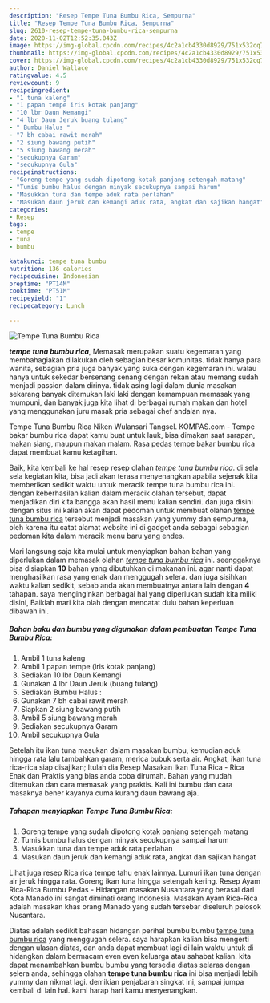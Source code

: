 ```yaml
---
description: "Resep Tempe Tuna Bumbu Rica, Sempurna"
title: "Resep Tempe Tuna Bumbu Rica, Sempurna"
slug: 2610-resep-tempe-tuna-bumbu-rica-sempurna
date: 2020-11-02T12:52:35.043Z
image: https://img-global.cpcdn.com/recipes/4c2a1cb4330d8929/751x532cq70/tempe-tuna-bumbu-rica-foto-resep-utama.jpg
thumbnail: https://img-global.cpcdn.com/recipes/4c2a1cb4330d8929/751x532cq70/tempe-tuna-bumbu-rica-foto-resep-utama.jpg
cover: https://img-global.cpcdn.com/recipes/4c2a1cb4330d8929/751x532cq70/tempe-tuna-bumbu-rica-foto-resep-utama.jpg
author: Daniel Wallace
ratingvalue: 4.5
reviewcount: 9
recipeingredient:
- "1 tuna kaleng"
- "1 papan tempe iris kotak panjang"
- "10 lbr Daun Kemangi"
- "4 lbr Daun Jeruk buang tulang"
- " Bumbu Halus "
- "7 bh cabai rawit merah"
- "2 siung bawang putih"
- "5 siung bawang merah"
- "secukupnya Garam"
- "secukupnya Gula"
recipeinstructions:
- "Goreng tempe yang sudah dipotong kotak panjang setengah matang"
- "Tumis bumbu halus dengan minyak secukupnya sampai harum"
- "Masukkan tuna dan tempe aduk rata perlahan"
- "Masukan daun jeruk dan kemangi aduk rata, angkat dan sajikan hangat"
categories:
- Resep
tags:
- tempe
- tuna
- bumbu

katakunci: tempe tuna bumbu 
nutrition: 136 calories
recipecuisine: Indonesian
preptime: "PT14M"
cooktime: "PT51M"
recipeyield: "1"
recipecategory: Lunch

---
```



![Tempe Tuna Bumbu Rica](https://img-global.cpcdn.com/recipes/4c2a1cb4330d8929/751x532cq70/tempe-tuna-bumbu-rica-foto-resep-utama.jpg)

<b><i>tempe tuna bumbu rica</i></b>, Memasak merupakan suatu kegemaran yang membahagiakan dilakukan oleh sebagian besar komunitas. tidak hanya para wanita, sebagian pria juga banyak yang suka dengan kegemaran ini. walau hanya untuk sekedar bersenang senang dengan rekan atau memang sudah menjadi passion dalam dirinya. tidak asing lagi dalam dunia masakan sekarang banyak ditemukan laki laki dengan kemampuan memasak yang mumpuni, dan banyak juga kita lihat di berbagai rumah makan dan hotel yang menggunakan juru masak pria sebagai chef andalan nya.

Tempe Tuna Bumbu Rica Niken Wulansari Tangsel. KOMPAS.com - Tempe bakar bumbu rica dapat kamu buat untuk lauk, bisa dimakan saat sarapan, makan siang, maupun makan malam. Rasa pedas tempe bakar bumbu rica dapat membuat kamu ketagihan.

Baik, kita kembali ke hal resep resep olahan <i>tempe tuna bumbu rica</i>. di sela sela kegiatan kita, bisa jadi akan terasa menyenangkan apabila sejenak kita memberikan sedikit waktu untuk meracik tempe tuna bumbu rica ini. dengan keberhasilan kalian dalam meracik olahan tersebut, dapat menjadikan diri kita bangga akan hasil menu kalian sendiri. dan juga disini dengan situs ini kalian akan dapat pedoman untuk membuat olahan <u>tempe tuna bumbu rica</u> tersebut menjadi masakan yang yummy dan sempurna, oleh karena itu catat alamat website ini di gadget anda sebagai sebagian pedoman kita dalam meracik menu baru yang endes.


Mari langsung saja kita mulai untuk menyiapkan bahan bahan yang diperlukan dalam memasak olahan <u><i>tempe tuna bumbu rica</i></u> ini. seenggaknya bisa disiapkan <b>10</b> bahan yang dibutuhkan di makanan ini. agar nanti dapat menghasilkan rasa yang enak dan menggugah selera. dan juga sisihkan waktu kalian sedikit, sebab anda akan membuatnya antara lain dengan <b>4</b> tahapan. saya menginginkan berbagai hal yang diperlukan sudah kita miliki disini, Baiklah mari kita olah dengan mencatat dulu bahan keperluan dibawah ini.

<!--inarticleads1-->

##### Bahan baku dan bumbu yang digunakan dalam pembuatan Tempe Tuna Bumbu Rica:

1. Ambil 1 tuna kaleng
1. Ambil 1 papan tempe (iris kotak panjang)
1. Sediakan 10 lbr Daun Kemangi
1. Gunakan 4 lbr Daun Jeruk (buang tulang)
1. Sediakan  Bumbu Halus :
1. Gunakan 7 bh cabai rawit merah
1. Siapkan 2 siung bawang putih
1. Ambil 5 siung bawang merah
1. Sediakan secukupnya Garam
1. Ambil secukupnya Gula


Setelah itu ikan tuna masukan dalam masakan bumbu, kemudian aduk hingga rata lalu tambahkan garam, merica bubuk serta air. Angkat, ikan tuna rica-rica siap disajikan; Itulah dia Resep Masakan Ikan Tuna Rica - Rica Enak dan Praktis yang bias anda coba dirumah. Bahan yang mudah ditemukan dan cara memasak yang praktis. Kali ini bumbu dan cara masaknya bener kayanya cuma kurang daun bawang aja. 

<!--inarticleads2-->

##### Tahapan menyiapkan Tempe Tuna Bumbu Rica:

1. Goreng tempe yang sudah dipotong kotak panjang setengah matang
1. Tumis bumbu halus dengan minyak secukupnya sampai harum
1. Masukkan tuna dan tempe aduk rata perlahan
1. Masukan daun jeruk dan kemangi aduk rata, angkat dan sajikan hangat


Lihat juga resep Rica rica tempe tahu enak lainnya. Lumuri ikan tuna dengan air jeruk hingga rata. Goreng ikan tuna hingga setengah kering. Resep Ayam Rica-Rica Bumbu Pedas - Hidangan masakan Nusantara yang berasal dari Kota Manado ini sangat diminati orang Indonesia. Masakan Ayam Rica-Rica adalah masakan khas orang Manado yang sudah tersebar diseluruh pelosok Nusantara. 

Diatas adalah sedikit bahasan hidangan perihal bumbu bumbu <u>tempe tuna bumbu rica</u> yang menggugah selera. saya harapkan kalian bisa mengerti dengan ulasan diatas, dan anda dapat membuat lagi di lain waktu untuk di hidangkan dalam bermacam even even keluarga atau sahabat kalian. kita dapat menambahkan bumbu bumbu yang tersedia diatas selaras dengan selera anda, sehingga olahan <b>tempe tuna bumbu rica</b> ini bisa menjadi lebih yummy dan nikmat lagi. demikian penjabaran singkat ini, sampai jumpa kembali di lain hal. kami harap hari kamu menyenangkan.

